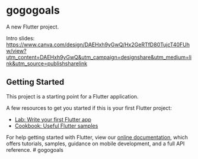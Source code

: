 # gogogoals

A new Flutter project.

Intro slides: https://www.canva.com/design/DAEHxh9yGwQ/Hx2GeRTfD80TujcT40FUhw/view?utm_content=DAEHxh9yGwQ&utm_campaign=designshare&utm_medium=link&utm_source=publishsharelink

## Getting Started

This project is a starting point for a Flutter application.

A few resources to get you started if this is your first Flutter project:

- [Lab: Write your first Flutter app](https://flutter.dev/docs/get-started/codelab)
- [Cookbook: Useful Flutter samples](https://flutter.dev/docs/cookbook)

For help getting started with Flutter, view our
[online documentation](https://flutter.dev/docs), which offers tutorials,
samples, guidance on mobile development, and a full API reference.
#   g o g o g o a l s 
 
 